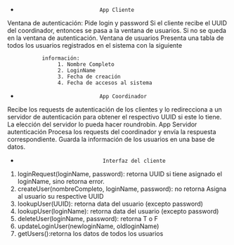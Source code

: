 -                               App Cliente
Ventana de autenticación: Pide login y password
Si el cliente recibe el UUID del coordinador, entonces se pasa a la ventana de usuarios. Si
no se queda en la ventana de autenticación.
Ventana de usuarios
Presenta una tabla de todos los usuarios registrados en el sistema con la siguiente
               
               información:
                    1. Nombre Completo
                    2. LoginName
                    3. Fecha de creación
                    4. Fecha de accesos al sistema
 
-                                
                                App Coordinador
Recibe los requests de autenticación de los clientes y lo redirecciona a un servidor de
autenticación para obtener el respectivo UUID si este lo tiene. La elección del servidor lo
pueda hacer roundrobin.
                                App Servidor autenticación
Procesa los requests del coordinador y envía la respuesta correspondiente. Guarda la
información de los usuarios en una base de datos.

-                                Interfaz del cliente
1. loginRequest(loginName, password): retorna UUID si tiene asignado el loginName,
sino retorna error.
2. createUser(nombreCompleto, loginName, password): no retorna
Asigna al usuario su respective UUID
3. lookupUser(UUID): retorna data del usuario (excepto password)
4. lookupUser(loginName): retorna data del usuario (excepto password)
5. deleteUser(loginName, password): retorna T o F
6. updateLoginUser(newloginName, oldloginName)
7. getUsers():retorna los datos de todos los usuarios
